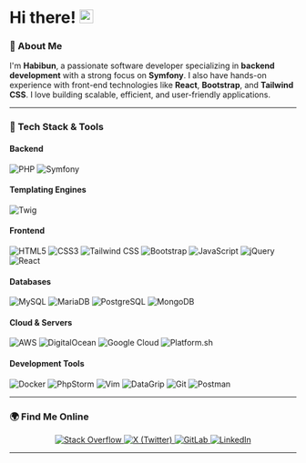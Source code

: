 # Hi there! <img src="https://user-images.githubusercontent.com/1303154/88677602-1635ba80-d120-11ea-84d8-d263ba5fc3c0.gif" width="24px" alt="hi">

### 🌟 About Me
I'm **Habibun**, a passionate software developer specializing in **backend development** with a strong focus on **Symfony**. I also have hands-on experience with front-end technologies like **React**, **Bootstrap**, and **Tailwind CSS**. I love building scalable, efficient, and user-friendly applications.

---

### 🚀 Tech Stack & Tools

#### Backend
![PHP](https://img.shields.io/badge/-PHP-777BB4?style=flat&logo=php&logoColor=white)
![Symfony](https://img.shields.io/badge/-Symfony-000000?style=flat&logo=symfony&logoColor=white)

#### Templating Engines
![Twig](https://img.shields.io/badge/-Twig-000000?style=flat&logo=twig&logoColor=white)

#### Frontend
![HTML5](https://img.shields.io/badge/-HTML5-E34F26?style=flat&logo=html5&logoColor=white)
![CSS3](https://img.shields.io/badge/-CSS3-1572B6?style=flat&logo=css3&logoColor=white)
![Tailwind CSS](https://img.shields.io/badge/-Tailwind%20CSS-38B2AC?style=flat&logo=tailwindcss&logoColor=white)
![Bootstrap](https://img.shields.io/badge/-Bootstrap-563D7C?style=flat&logo=bootstrap&logoColor=white)
![JavaScript](https://img.shields.io/badge/-JavaScript-F7DF1E?style=flat&logo=javascript&logoColor=black)
![jQuery](https://img.shields.io/badge/-jQuery-0769AD?style=flat&logo=jquery&logoColor=white)
![React](https://img.shields.io/badge/-React-61DAFB?style=flat&logo=react&logoColor=black)

#### Databases
![MySQL](https://img.shields.io/badge/-MySQL-4479A1?style=flat&logo=mysql&logoColor=white)
![MariaDB](https://img.shields.io/badge/-MariaDB-003545?style=flat&logo=mariadb&logoColor=white)
![PostgreSQL](https://img.shields.io/badge/-PostgreSQL-336791?style=flat&logo=postgresql&logoColor=white)
![MongoDB](https://img.shields.io/badge/-MongoDB-47A248?style=flat&logo=mongodb&logoColor=white)

#### Cloud & Servers
![AWS](https://img.shields.io/badge/-AWS-232F3E?style=flat&logo=amazon-aws&logoColor=white)
![DigitalOcean](https://img.shields.io/badge/-DigitalOcean-0080FF?style=flat&logo=digitalocean&logoColor=white)
![Google Cloud](https://img.shields.io/badge/-Google%20Cloud-4285F4?style=flat&logo=googlecloud&logoColor=white)
![Platform.sh](https://img.shields.io/badge/-Platform.sh-0097FF?style=flat&logo=platform-sh&logoColor=white)

#### Development Tools
![Docker](https://img.shields.io/badge/-Docker-2496ED?style=flat&logo=docker&logoColor=white)
![PhpStorm](https://img.shields.io/badge/-PhpStorm-000000?style=flat&logo=phpstorm&logoColor=white)
![Vim](https://img.shields.io/badge/-Vim-019733?style=flat&logo=vim&logoColor=white)
![DataGrip](https://img.shields.io/badge/-DataGrip-000000?style=flat&logo=datagrip&logoColor=white)
![Git](https://img.shields.io/badge/-Git-F05032?style=flat&logo=git&logoColor=white)
![Postman](https://img.shields.io/badge/-Postman-FF6C37?style=flat&logo=postman&logoColor=white)

---



### 🌍 Find Me Online

<div align="center">
  <a href="https://stackoverflow.com/users/2986944/habibun">
    <img src="https://img.shields.io/badge/-Stack%20Overflow-FE7A16?style=flat&logo=stack-overflow&logoColor=white" alt="Stack Overflow" />
  </a>
  <a href="https://x.com/HabibunNoby">
    <img src="https://img.shields.io/badge/-X-000000?style=flat&logo=x&logoColor=white" alt="X (Twitter)" />
  </a>
  <a href="http://gitlab.eoninfosys.com/habibun">
    <img src="https://img.shields.io/badge/-GitLab-FCA121?style=flat&logo=gitlab&logoColor=white" alt="GitLab" />
  </a>
  <a href="https://www.linkedin.com/in/habibun/">
    <img src="https://img.shields.io/badge/-LinkedIn-0072b1?style=flat&logo=linkedin&logoColor=white" alt="LinkedIn" />
  </a>
</div>

---

